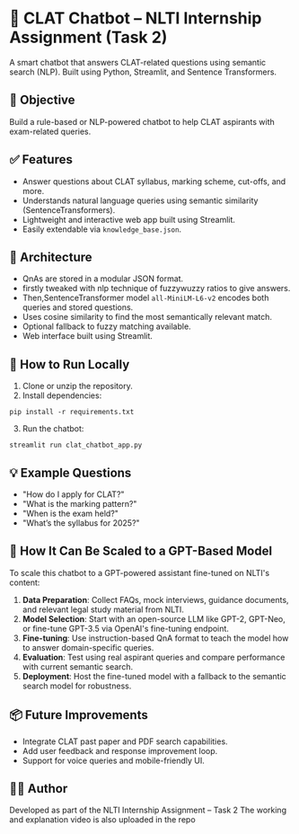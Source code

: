 
# 📘 CLAT Chatbot – NLTI Internship Assignment (Task 2)

A smart chatbot that answers CLAT-related questions using semantic search (NLP). Built using Python, Streamlit, and Sentence Transformers.

## 🎯 Objective

Build a rule-based or NLP-powered chatbot to help CLAT aspirants with exam-related queries.

## ✅ Features

- Answer questions about CLAT syllabus, marking scheme, cut-offs, and more.
- Understands natural language queries using semantic similarity (SentenceTransformers).
- Lightweight and interactive web app built using Streamlit.
- Easily extendable via `knowledge_base.json`.

## 🧠 Architecture

- QnAs are stored in a modular JSON format.
- firstly tweaked with nlp technique of fuzzywuzzy ratios to give answers.
- Then,SentenceTransformer model `all-MiniLM-L6-v2` encodes both queries and stored questions.
- Uses cosine similarity to find the most semantically relevant match.
- Optional fallback to fuzzy matching available.
- Web interface built using Streamlit.

## 🚀 How to Run Locally

1. Clone or unzip the repository.
2. Install dependencies:

```
pip install -r requirements.txt
```

3. Run the chatbot:

```
streamlit run clat_chatbot_app.py
```

## 💡 Example Questions

- "How do I apply for CLAT?"
- "What is the marking pattern?"
- "When is the exam held?"
- "What’s the syllabus for 2025?"

## 🔁 How It Can Be Scaled to a GPT-Based Model

To scale this chatbot to a GPT-powered assistant fine-tuned on NLTI's content:

1. **Data Preparation**: Collect FAQs, mock interviews, guidance documents, and relevant legal study material from NLTI.
2. **Model Selection**: Start with an open-source LLM like GPT-2, GPT-Neo, or fine-tune GPT-3.5 via OpenAI's fine-tuning endpoint.
3. **Fine-tuning**: Use instruction-based QnA format to teach the model how to answer domain-specific queries.
4. **Evaluation**: Test using real aspirant queries and compare performance with current semantic search.
5. **Deployment**: Host the fine-tuned model with a fallback to the semantic search model for robustness.

## 📦 Future Improvements

- Integrate CLAT past paper and PDF search capabilities.
- Add user feedback and response improvement loop.
- Support for voice queries and mobile-friendly UI.

## 🧑‍💻 Author

Developed as part of the NLTI Internship Assignment – Task 2
The working and explanation video is also uploaded in the repo
